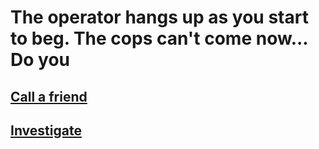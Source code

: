 # The operator hangs up as you start to beg. The cops can't come now... Do you 

## [Call a friend ]()
## [Investigate]()
